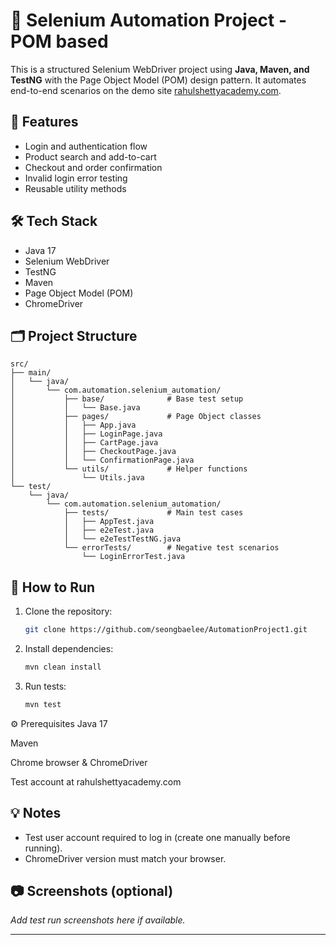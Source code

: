 # 🧪 Selenium Automation Project - POM based

This is a structured Selenium WebDriver project using **Java, Maven, and TestNG** with the Page Object Model (POM) design pattern. It automates end-to-end scenarios on the demo site [rahulshettyacademy.com](https://rahulshettyacademy.com/client).

## 🧩 Features

- Login and authentication flow
- Product search and add-to-cart
- Checkout and order confirmation
- Invalid login error testing
- Reusable utility methods

## 🛠 Tech Stack

- Java 17
- Selenium WebDriver
- TestNG
- Maven
- Page Object Model (POM)
- ChromeDriver

## 🗂️ Project Structure
```plaintext
src/
├── main/
│   └── java/
│       └── com.automation.selenium_automation/
│           ├── base/              # Base test setup
│           │   └── Base.java
│           ├── pages/             # Page Object classes
│           │   ├── App.java
│           │   ├── LoginPage.java
│           │   ├── CartPage.java
│           │   ├── CheckoutPage.java
│           │   └── ConfirmationPage.java
│           └── utils/             # Helper functions
│               └── Utils.java
└── test/
    └── java/
        └── com.automation.selenium_automation/
            ├── tests/             # Main test cases
            │   ├── AppTest.java
            │   ├── e2eTest.java
            │   └── e2eTestTestNG.java
            └── errorTests/        # Negative test scenarios
                └── LoginErrorTest.java
```



## 🚀 How to Run

1. Clone the repository:
    ```bash
   git clone https://github.com/seongbaelee/AutomationProject1.git
2. Install dependencies:
    ```bash
   mvn clean install
3. Run tests:
    ```bash
   mvn test

⚙️ Prerequisites
Java 17

Maven

Chrome browser & ChromeDriver

Test account at rahulshettyacademy.com

## 💡 Notes

- Test user account required to log in (create one manually before running).
- ChromeDriver version must match your browser.

## 📷 Screenshots (optional)
_Add test run screenshots here if available._

---
